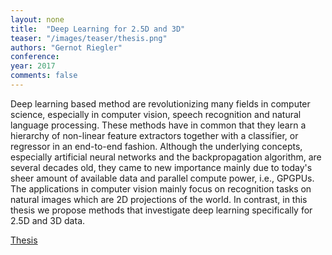```yaml
---
layout: none
title:  "Deep Learning for 2.5D and 3D"
teaser: "/images/teaser/thesis.png"
authors: "Gernot Riegler"
conference: 
year: 2017
comments: false
---
```


Deep learning based method are revolutionizing many fields in computer science, especially in computer vision, speech recognition and natural language processing. 
These methods have in common that they learn a hierarchy of non-linear feature extractors together with a classifier, or regressor in an end-to-end fashion.
Although the underlying concepts, especially artificial neural networks and the backpropagation algorithm, are several decades old, they came to new importance mainly due to today's sheer amount of available data and parallel compute power, i.e., GPGPUs.
The applications in computer vision mainly focus on recognition tasks on natural images which are 2D projections of the world.
In contrast, in this thesis we propose methods that investigate deep learning specifically for 2.5D and 3D data.




[Thesis](https://www.dropbox.com/s/rlug24f2kfgmtz5/thesis.pdf?dl=0)
